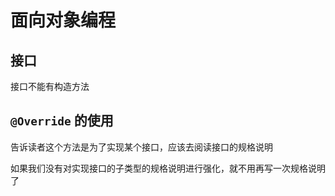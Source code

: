 # 面向对象编程

## 接口

接口不能有构造方法

## `@Override` 的使用

告诉读者这个方法是为了实现某个接口，应该去阅读接口的规格说明

如果我们没有对实现接口的子类型的规格说明进行强化，就不用再写一次规格说明了
